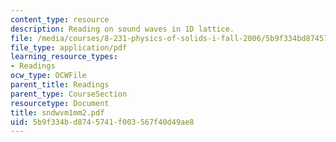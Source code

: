 ```yaml
---
content_type: resource
description: Reading on sound waves in 1D lattice.
file: /media/courses/8-231-physics-of-solids-i-fall-2006/5b9f334bd8745741f003567f40d49ae8_sndwvm1mm2.pdf
file_type: application/pdf
learning_resource_types:
- Readings
ocw_type: OCWFile
parent_title: Readings
parent_type: CourseSection
resourcetype: Document
title: sndwvm1mm2.pdf
uid: 5b9f334b-d874-5741-f003-567f40d49ae8
---
```

